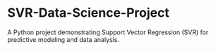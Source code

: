 # SVR-Data-Science-Project
A Python project demonstrating Support Vector Regression (SVR) for predictive modeling and data analysis.
